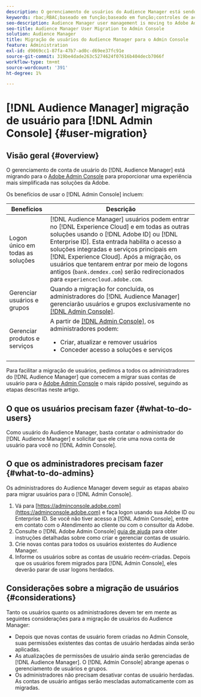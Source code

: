 ```yaml
---
description: O gerenciamento de usuários do Audience Manager está sendo transferido para o Adobe Admin Console. Este artigo explica o que é necessário fazer para se preparar para a migração de usuários e o que será alterado após a conclusão da migração.
keywords: rbac;RBAC;baseado em função;baseado em função;controles de acesso baseados em função
seo-description: Audience Manager user management is moving to Adobe Admin Console. This article explains what you need to do to prepare for user migration, and what will change once the migration is complete.
seo-title: Audience Manager User Migration to Admin Console
solution: Audience Manager
title: Migração de usuários do Audience Manager para o Admin Console
feature: Administration
exl-id: d9069cc1-87fa-47b7-ad0c-d69ee37fc91e
source-git-commit: 319be4dade263c5274624f07616b404decb7066f
workflow-type: tm+mt
source-wordcount: '391'
ht-degree: 1%

---
```


# [!DNL Audience Manager] migração de usuário para [!DNL Admin Console] {#user-migration}

## Visão geral {#overview}

O gerenciamento de conta de usuário do [!DNL Audience Manager] está migrando para o [Adobe Admin Console](https://helpx.adobe.com/br/enterprise/using/admin-console.html) para proporcionar uma experiência mais simplificada nas soluções da Adobe.

Os benefícios de usar o [!DNL Admin Console] incluem:

| Benefícios | Descrição |
|---|---|
| Logon único em todas as soluções | [!DNL Audience Manager] usuários podem entrar no [!DNL Experience Cloud] e em todas as outras soluções usando o [!DNL Adobe ID] ou [!DNL Enterprise ID]. Esta entrada habilita o acesso a soluções integradas e serviços principais em [!DNL Experience Cloud]. Após a migração, os usuários que tentarem entrar por meio de logons antigos (`bank.demdex.com`) serão redirecionados para `experiencecloud.adobe.com`. |
| Gerenciar usuários e grupos | Quando a migração for concluída, os administradores do [!DNL Audience Manager] gerenciarão usuários e grupos exclusivamente no [[!DNL Admin Console]](https://adminconsole.adobe.com/enterprise/). |
| Gerenciar produtos e serviços | A partir de [[!DNL Admin Console]](https://adminconsole.adobe.com/enterprise/), os administradores podem: <ul><li>Criar, atualizar e remover usuários</li><li>Conceder acesso a soluções e serviços</li></ul> |

Para facilitar a migração de usuários, pedimos a todos os administradores do [!DNL Audience Manager] que comecem a migrar suas contas de usuário para o [Adobe Admin Console](https://helpx.adobe.com/br/enterprise/using/admin-console.html) o mais rápido possível, seguindo as etapas descritas neste artigo.

## O que os usuários precisam fazer {#what-to-do-users}

Como usuário do Audience Manager, basta contatar o administrador do [!DNL Audience Manager] e solicitar que ele crie uma nova conta de usuário para você no [!DNL Admin Console].

## O que os administradores precisam fazer {#what-to-do-admins}

Os administradores do Audience Manager devem seguir as etapas abaixo para migrar usuários para o [!DNL Admin Console].

1. Vá para [https://adminconsole.adobe.com](https://adminconsole.adobe.com) e faça logon usando sua Adobe ID ou Enterprise ID. Se você não tiver acesso a [!DNL Admin Console], entre em contato com o Atendimento ao cliente ou com o consultor da Adobe.
2. Consulte o [!DNL Adobe Admin Console] [guia de ajuda](https://helpx.adobe.com/enterprise/admin-guide.html/enterprise/using/users.ug.html) para obter instruções detalhadas sobre como criar e gerenciar contas de usuário.
3. Crie novas contas para todos os usuários existentes do Audience Manager.
4. Informe os usuários sobre as contas de usuário recém-criadas. Depois que os usuários forem migrados para [!DNL Admin Console], eles deverão parar de usar logons herdados.

## Considerações sobre a migração de usuários {#considerations}

Tanto os usuários quanto os administradores devem ter em mente as seguintes considerações para a migração de usuários do Audience Manager:

* Depois que novas contas de usuário forem criadas no Admin Console, suas permissões existentes das contas de usuário herdadas ainda serão aplicadas.
* As atualizações de permissões de usuário ainda serão gerenciadas de [!DNL Audience Manager]. O [!DNL Admin Console] abrange apenas o gerenciamento de usuários e grupos.
* Os administradores não precisam desativar contas de usuário herdadas. As contas de usuário antigas serão mescladas automaticamente com as migradas.

